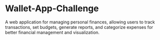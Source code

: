 # Wallet-App-Challenge
A web application for managing personal finances, allowing users to track transactions, set budgets, generate reports, and categorize expenses for better financial management and visualization.
